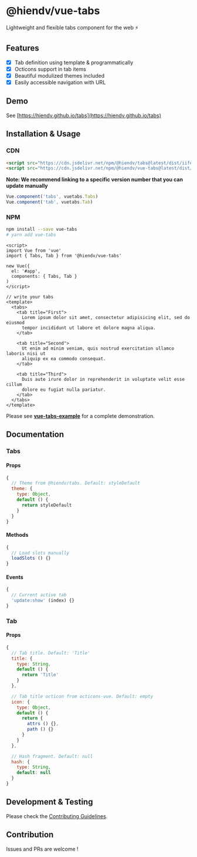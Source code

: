 # @hiendv/vue-tabs
Lightweight and flexible tabs component for the web :zap:

## Features
- [x] Tab definition using template & programmatically
- [x] Octicons support in tab items
- [x] Beautiful modulized themes included
- [x] Easily accessible navigation with URL

## Demo
See [https://hiendv.github.io/tabs](https://hiendv.github.io/tabs)

## Installation & Usage
### CDN
```html
<script src="https://cdn.jsdelivr.net/npm/@hiendv/tabs@latest/dist/iife.js" crossorigin="anonymous"></script>
<script src="https://cdn.jsdelivr.net/npm/@hiendv/vue-tabs@latest/dist/iife.js" crossorigin="anonymous"></script>
```
**Note: We recommend linking to a specific version number that you can update manually**
```js
Vue.component('tabs', vuetabs.Tabs)
Vue.component('tab', vuetabs.Tab)
```

### NPM
```bash
npm install --save vue-tabs
# yarn add vue-tabs
```

```vue
<script>
import Vue from 'vue'
import { Tabs, Tab } from '@hiendv/vue-tabs'

new Vue({
  el: '#app',
  components: { Tabs, Tab }
)
</script>

// write your tabs
<template>
  <tabs>
    <tab title="First">
      Lorem ipsum dolor sit amet, consectetur adipisicing elit, sed do eiusmod
      tempor incididunt ut labore et dolore magna aliqua.
    </tab>

    <tab title="Second">
      Ut enim ad minim veniam, quis nostrud exercitation ullamco laboris nisi ut
      aliquip ex ea commodo consequat.
    </tab>

    <tab title="Third">
      Duis aute irure dolor in reprehenderit in voluptate velit esse cillum
      dolore eu fugiat nulla pariatur.
    </tab>
  </tabs>
</template>
```
Please see **[vue-tabs-example](/packages/vue-tabs-example)** for a complete demonstration.

## Documentation
### Tabs
#### Props
```js
{
  // Theme from @hiendv/tabs. Default: styleDefault
  theme: {
    type: Object,
    default () {
      return styleDefault
    }
  }
}
```
#### Methods
```js
{
  // Load slots manually
  loadSlots () {}
}
```
#### Events
```js
{
  // Current active tab
  'update:show' (index) {}
}
```

### Tab
#### Props
```js
{
  // Tab title. Default: 'Title'
  title: {
    type: String,
    default () {
      return 'Title'
    }
  },

  // Tab title octicon from octicons-vue. Default: empty
  icon: {
    type: Object,
    default () {
      return {
        attrs () {},
        path () {}
      }
    }
  },

  // Hash fragment. Default: null
  hash: {
    type: String,
    default: null
  }
}
```

## Development & Testing
Please check the [Contributing Guidelines](https://github.com/hiendv/tabs/blob/master/CONTRIBUTING.md).

## Contribution
Issues and PRs are welcome !
